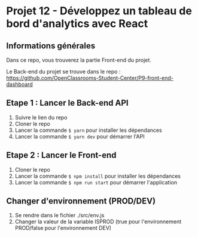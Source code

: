 # Projet 12 - Développez un tableau de bord d'analytics avec React

## Informations générales

Dans ce repo, vous trouverez la partie Front-end du projet.

Le Back-end du projet se trouve dans le repo : https://github.com/OpenClassrooms-Student-Center/P9-front-end-dashboard

## Etape 1 : Lancer le Back-end API

1. Suivre le lien du repo
2. Cloner le repo
3. Lancer la commande `$ yarn` pour installer les dépendances
4. Lancer la commande `$ yarn dev` pour démarrer l'API

## Etape 2 : Lancer le Front-end

1. Cloner le repo 
2. Lancer la commande `$ npm install` pour installer les dépendances
3. Lancer la commande `$ npm run start` pour démarrer l'application

## Changer d'environnement (PROD/DEV)

1. Se rendre dans le fichier ./src/env.js
2. Changer la valeur de la variable ISPROD (true pour l'environnement PROD/false pour l'environnement DEV)


